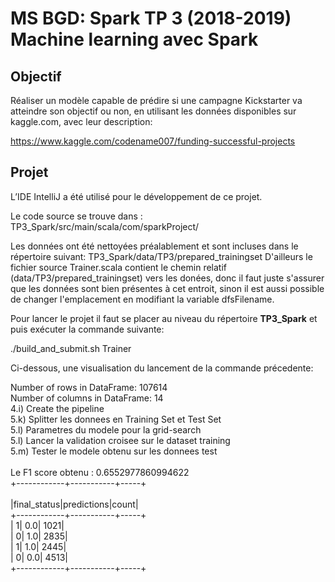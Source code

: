 
# MS BGD: Spark TP 3 (2018-2019) <br>Machine learning avec Spark

## Objectif
Réaliser un modèle capable de prédire si une campagne Kickstarter va atteindre son objectif ou non, en utilisant les données disponibles sur kaggle.com, avec leur description:

https://www.kaggle.com/codename007/funding-successful-projects

## Projet
L’IDE IntelliJ a été utilisé pour le développement de ce projet.

Le code source se trouve dans : TP3_Spark/src/main/scala/com/sparkProject/

Les données ont été nettoyées préalablement et sont incluses dans le répertoire suivant:
TP3_Spark/data/TP3/prepared_trainingset
D'ailleurs le fichier source Trainer.scala contient le chemin relatif (data/TP3/prepared_trainingset) vers les donées, donc il faut juste s'assurer que les données sont bien présentes à cet entroit, sinon il est aussi possible de changer l'emplacement en modifiant la variable dfsFilename.

Pour lancer le projet il faut se placer au niveau du répertoire **TP3_Spark** et puis exécuter la commande suivante:

./build_and_submit.sh Trainer

Ci-dessous, une visualisation du lancement de la commande précedente:

Number of rows in DataFrame: 107614<br>
Number of columns in DataFrame: 14<br>
4.i) Create the pipeline<br>
5.k) Splitter les donnees en Training Set et Test Set<br>
5.l) Parametres du modele pour la grid-search<br>
5.l) Lancer la validation croisee sur le dataset training<br>
5.m) Tester le modele obtenu sur les donnees test<br>                               
Le F1 score obtenu : 0.6552977860994622<br>
+------------+-----------+-----+<br>                                                
|final_status|predictions|count|<br>
+------------+-----------+-----+<br>
|           1|        0.0| 1021|<br>
|           0|        1.0| 2835|<br>
|           1|        1.0| 2445|<br>
|           0|        0.0| 4513|<br>
+------------+-----------+-----+<br>



